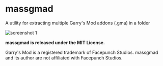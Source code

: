 # massgmad
A utility for extracting multiple Garry's Mod addons (.gma) in a folder

![screenshot 1](http://i.imgur.com/SDtYUlL.png)

**massgmad is released under the MIT License.**

Garry's Mod is a registered trademark of Facepunch Studios. massgmad and its author are not affiliated with Facepunch Studios.

